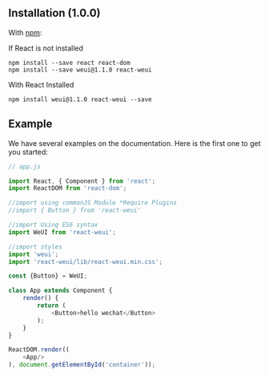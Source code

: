 ## Installation (1.0.0)

With [npm](http://npmjs.com/):

If React is not installed

```
npm install --save react react-dom
npm install --save weui@1.1.0 react-weui
```

With React Installed

```
npm install weui@1.1.0 react-weui --save
```

## Example

We have several examples on the documentation. Here is the first one to get you started:
```javascript
// app.js

import React, { Component } from 'react';
import ReactDOM from 'react-dom';

//import using commonJS Module *Require Plugins
//import { Button } from 'react-weui'

//import Using ES6 syntax
import WeUI from 'react-weui';

//import styles
import 'weui';
import 'react-weui/lib/react-weui.min.css';

const {Button} = WeUI;

class App extends Component {
    render() {
        return (
            <Button>hello wechat</Button>
        );
    }
}

ReactDOM.render((
    <App/>
), document.getElementById('container'));

```
